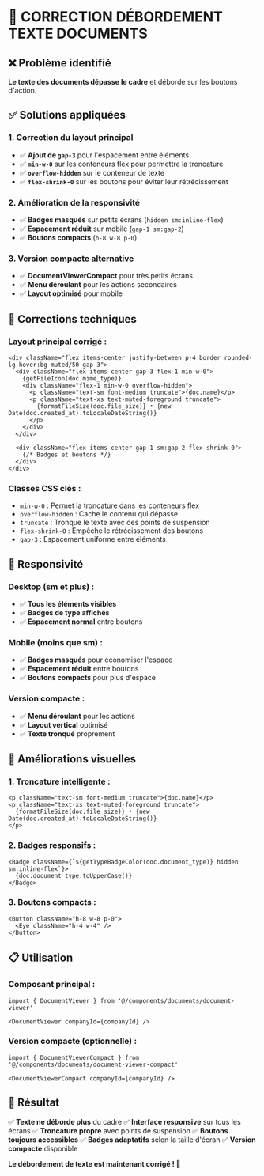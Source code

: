 # 📱 CORRECTION DÉBORDEMENT TEXTE DOCUMENTS

## ❌ Problème identifié

**Le texte des documents dépasse le cadre** et déborde sur les boutons d'action.

## ✅ Solutions appliquées

### **1. Correction du layout principal**
- ✅ **Ajout de `gap-3`** pour l'espacement entre éléments
- ✅ **`min-w-0`** sur les conteneurs flex pour permettre la troncature
- ✅ **`overflow-hidden`** sur le conteneur de texte
- ✅ **`flex-shrink-0`** sur les boutons pour éviter leur rétrécissement

### **2. Amélioration de la responsivité**
- ✅ **Badges masqués** sur petits écrans (`hidden sm:inline-flex`)
- ✅ **Espacement réduit** sur mobile (`gap-1 sm:gap-2`)
- ✅ **Boutons compacts** (`h-8 w-8 p-0`)

### **3. Version compacte alternative**
- ✅ **DocumentViewerCompact** pour très petits écrans
- ✅ **Menu déroulant** pour les actions secondaires
- ✅ **Layout optimisé** pour mobile

## 🎯 Corrections techniques

### **Layout principal corrigé :**
```tsx
<div className="flex items-center justify-between p-4 border rounded-lg hover:bg-muted/50 gap-3">
  <div className="flex items-center gap-3 flex-1 min-w-0">
    {getFileIcon(doc.mime_type)}
    <div className="flex-1 min-w-0 overflow-hidden">
      <p className="text-sm font-medium truncate">{doc.name}</p>
      <p className="text-xs text-muted-foreground truncate">
        {formatFileSize(doc.file_size)} • {new Date(doc.created_at).toLocaleDateString()}
      </p>
    </div>
  </div>
  
  <div className="flex items-center gap-1 sm:gap-2 flex-shrink-0">
    {/* Badges et boutons */}
  </div>
</div>
```

### **Classes CSS clés :**
- `min-w-0` : Permet la troncature dans les conteneurs flex
- `overflow-hidden` : Cache le contenu qui dépasse
- `truncate` : Tronque le texte avec des points de suspension
- `flex-shrink-0` : Empêche le rétrécissement des boutons
- `gap-3` : Espacement uniforme entre éléments

## 📱 Responsivité

### **Desktop (sm et plus) :**
- ✅ **Tous les éléments visibles**
- ✅ **Badges de type affichés**
- ✅ **Espacement normal** entre boutons

### **Mobile (moins que sm) :**
- ✅ **Badges masqués** pour économiser l'espace
- ✅ **Espacement réduit** entre boutons
- ✅ **Boutons compacts** pour plus d'espace

### **Version compacte :**
- ✅ **Menu déroulant** pour les actions
- ✅ **Layout vertical** optimisé
- ✅ **Texte tronqué** proprement

## 🎨 Améliorations visuelles

### **1. Troncature intelligente :**
```tsx
<p className="text-sm font-medium truncate">{doc.name}</p>
<p className="text-xs text-muted-foreground truncate">
  {formatFileSize(doc.file_size)} • {new Date(doc.created_at).toLocaleDateString()}
</p>
```

### **2. Badges responsifs :**
```tsx
<Badge className={`${getTypeBadgeColor(doc.document_type)} hidden sm:inline-flex`}>
  {doc.document_type.toUpperCase()}
</Badge>
```

### **3. Boutons compacts :**
```tsx
<Button className="h-8 w-8 p-0">
  <Eye className="h-4 w-4" />
</Button>
```

## 📋 Utilisation

### **Composant principal :**
```tsx
import { DocumentViewer } from '@/components/documents/document-viewer'

<DocumentViewer companyId={companyId} />
```

### **Version compacte (optionnelle) :**
```tsx
import { DocumentViewerCompact } from '@/components/documents/document-viewer-compact'

<DocumentViewerCompact companyId={companyId} />
```

## 🎉 Résultat

✅ **Texte ne déborde plus** du cadre
✅ **Interface responsive** sur tous les écrans
✅ **Troncature propre** avec points de suspension
✅ **Boutons toujours accessibles**
✅ **Badges adaptatifs** selon la taille d'écran
✅ **Version compacte** disponible

**Le débordement de texte est maintenant corrigé ! 📱** 